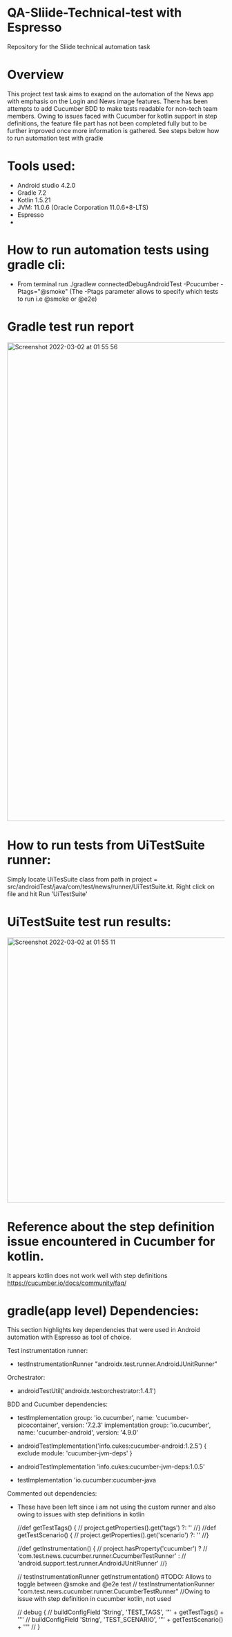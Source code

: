 # QA-Sliide-Technical-test with Espresso
Repository for the Sliide technical automation  task
# Overview
This project test task aims to exapnd on the automation of the News app with emphasis on the Login and News image features. There has been attempts to add Cucumber BDD to make tests readable for non-tech team members. Owing to issues faced with Cucumber for kotlin support in step definitions, the feature file part has not been completed fully but to be further improved once more information is gathered. See steps below how to run automation test with gradle

# Tools used:
- Android studio 4.2.0
- Gradle 7.2
- Kotlin 1.5.21 
- JVM: 11.0.6 (Oracle Corporation 11.0.6+8-LTS)
- Espresso
- 
# How to run automation tests using gradle cli:
- From terminal run ./gradlew connectedDebugAndroidTest -Pcucumber -Ptags="@smoke" (The -Ptags parameter  allows to specify which tests to run i.e @smoke or @e2e)

# Gradle test run report
<img width="1105" alt="Screenshot 2022-03-02 at 01 55 56" src="https://user-images.githubusercontent.com/37104303/156279937-90373845-f580-4594-bddb-07d14693a035.png">


# How to run tests from UiTestSuite runner:
Simply locate UiTesSuite class from path in project = src/androidTest/java/com/test/news/runner/UiTestSuite.kt. Right click on file and hit Run 'UiTestSuite'

# UiTestSuite test run results:
<img width="612" alt="Screenshot 2022-03-02 at 01 55 11" src="https://user-images.githubusercontent.com/37104303/156280482-5d1ecd12-bd4d-4e1f-9281-9710edfafd79.png">

# Reference about the step definition issue encountered in Cucumber for kotlin. 
It appears kotlin does not work well with step definitions
https://cucumber.io/docs/community/faq/

# gradle(app level) Dependencies:
This section highlights key dependencies that were used in Android automation with Espresso as tool of choice.

 Test instrumentation runner:
   - testInstrumentationRunner "androidx.test.runner.AndroidJUnitRunner"
   
 Orchestrator:
   - androidTestUtil('androidx.test:orchestrator:1.4.1')

 BDD and Cucumber dependencies:
   - testImplementation group: 'io.cucumber', name: 'cucumber-picocontainer', version: '7.2.3'
    implementation group: 'io.cucumber', name: 'cucumber-android', version: '4.9.0'

   - androidTestImplementation('info.cukes:cucumber-android:1.2.5') {
        exclude module: 'cucumber-jvm-deps'
    }
   - androidTestImplementation 'info.cukes:cucumber-jvm-deps:1.0.5'

   - testImplementation 'io.cucumber:cucumber-java

Commented out dependencies:
 - These have been left since i am not using the custom runner and also owing to issues with step definitions in kotlin

    //def getTestTags() {
    //    project.getProperties().get('tags') ?: ''
    //}
    //def getTestScenario() {
    //    project.getProperties().get('scenario') ?: ''
    //}

    //def getInstrumentation() {
    //    project.hasProperty('cucumber') ?
    //            'com.test.news.cucumber.runner.CucumberTestRunner' :
    //            'android.support.test.runner.AndroidJUnitRunner'
    //}

    // testInstrumentationRunner getInstrumentation() #TODO: Allows to toggle between @smoke and @e2e test
    //  testInstrumentationRunner "com.test.news.cucumber.runner.CucumberTestRunner" //Owing to issue with step definition in cucumber kotlin, not used
    
     //   debug {
    //            buildConfigField 'String', 'TEST_TAGS', '"' + getTestTags() + '"'
    //            buildConfigField 'String', 'TEST_SCENARIO', '"' + getTestScenario() + '"'
    //        }





